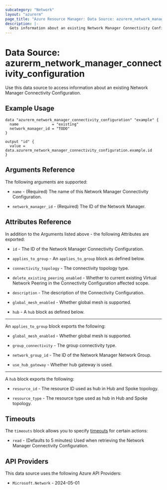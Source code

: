 ```yaml
---
subcategory: "Network"
layout: "azurerm"
page_title: "Azure Resource Manager: Data Source: azurerm_network_manager_connectivity_configuration"
description: |-
  Gets information about an existing Network Manager Connectivity Configuration.
---
```


# Data Source: azurerm_network_manager_connectivity_configuration

Use this data source to access information about an existing Network Manager Connectivity Configuration.

## Example Usage

```hcl
data "azurerm_network_manager_connectivity_configuration" "example" {
  name               = "existing"
  network_manager_id = "TODO"
}

output "id" {
  value = data.azurerm_network_manager_connectivity_configuration.example.id
}
```

## Arguments Reference

The following arguments are supported:

* `name` - (Required) The name of this Network Manager Connectivity Configuration.

* `network_manager_id` - (Required) The ID of the Network Manager.

## Attributes Reference

In addition to the Arguments listed above - the following Attributes are exported: 

* `id` - The ID of the Network Manager Connectivity Configuration.

* `applies_to_group` - An `applies_to_group` block as defined below.

* `connectivity_topology` - The connectivity topology type.

* `delete_existing_peering_enabled` - Whether to current existing Virtual Network Peering in the Connectivity Configuration affected scope.

* `description` - The description of the Connectivity Configuration.

* `global_mesh_enabled` - Whether global mesh is supported.

* `hub` - A `hub` block as defined below.

---

An `applies_to_group` block exports the following:

* `global_mesh_enabled` - Whether global mesh is supported.

* `group_connectivity` - The group connectivity type.

* `network_group_id` - The ID of the Network Manager Network Group.

* `use_hub_gateway` - Whether hub gateway is used.

---

A `hub` block exports the following:

* `resource_id` - The resource ID used as hub in Hub and Spoke topology.

* `resource_type` - The resource type used as hub in Hub and Spoke topology.

## Timeouts

The `timeouts` block allows you to specify [timeouts](https://www.terraform.io/language/resources/syntax#operation-timeouts) for certain actions:

* `read` - (Defaults to 5 minutes) Used when retrieving the Network Manager Connectivity Configuration.

## API Providers
<!-- This section is generated, changes will be overwritten -->
This data source uses the following Azure API Providers:

* `Microsoft.Network` - 2024-05-01

